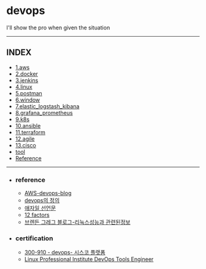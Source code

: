 # devops

I'll show the pro when given the situation

---

## INDEX
- [1.aws](https://github.com/jogilsang/devops/tree/master/1.aws)
- [2.docker](https://github.com/jogilsang/devops/tree/master/2.docker)
- [3.jenkins](https://github.com/jogilsang/devops/tree/master/3.jenkins)
- [4.linux](https://github.com/jogilsang/devops/tree/master/4.linux)
- [5.postman](https://github.com/jogilsang/devops/tree/master/5.postman)
- [6.window](https://github.com/jogilsang/devops/tree/master/6.window)
- [7.elastic_logstash_kibana](https://github.com/jogilsang/devops/tree/master/7.elastic_logstash_kibana)
- [8.grafana_prometheus](https://github.com/jogilsang/devops/tree/master/8.grafana_prometheus)
- [9.k8s](https://github.com/jogilsang/devops/tree/master/9.k8s)
- [10.ansible](https://github.com/jogilsang/devops/tree/master/9.k8s)
- [11.terraform](https://github.com/jogilsang/devops/tree/master/11.terraform)
- [12.agile](https://github.com/jogilsang/devops/tree/master/12.agile)
- [13.cisco](https://github.com/jogilsang/devops/tree/master/13.cisco)
- [tool](https://github.com/jogilsang/devops/tree/master/tool)
- [Reference](#reference)

---

- ### reference
  - [AWS-devops-blog](https://aws.amazon.com/ko/blogs/devops/)
  - [devops의 정의](https://www.atlassian.com/devops)
  - [애자일 선언문](https://ko.wikipedia.org/wiki/%EC%95%A0%EC%9E%90%EC%9D%BC_%EC%86%8C%ED%94%84%ED%8A%B8%EC%9B%A8%EC%96%B4_%EA%B0%9C%EB%B0%9C#%EC%95%A0%EC%9E%90%EC%9D%BC_%EC%84%A0%EC%96%B8%EB%AC%B8)
  - [12 factors](https://12factor.net/ko/)
  - [브렌든 그레그 블로그-리눅스성능과 관련된정보](https://www.brendangregg.com/linuxperf.html)

- ### certification
  - [300-910 - devops- 시스코 플랫폼](https://www.cisco.com/c/en/us/training-events/training-certifications/exams/current-list/devops-300-910.html)
  - [Linux Professional Institute DevOps Tools Engineer](https://www.lpi.org/our-certifications/devops-overview)
